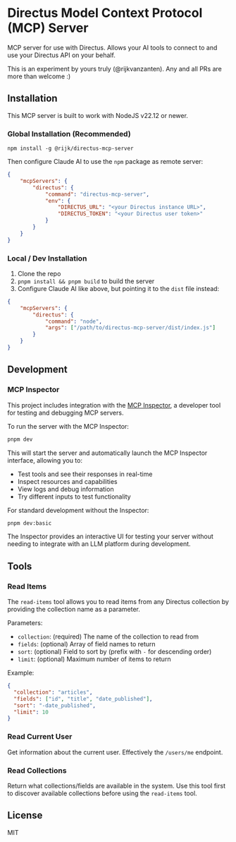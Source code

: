 # Directus Model Context Protocol (MCP) Server

MCP server for use with Directus. Allows your AI tools to connect to and use your Directus API on
your behalf.

This is an experiment by yours truly (@rijkvanzanten). Any and all PRs are more than welcome :)

## Installation

This MCP server is built to work with NodeJS v22.12 or newer.

### Global Installation (Recommended)

`npm install -g @rijk/directus-mcp-server`

Then configure Claude AI to use the `npm` package as remote server:

```json
{
	"mcpServers": {
		"directus": {
			"command": "directus-mcp-server",
			"env": {
				"DIRECTUS_URL": "<your Directus instance URL>",
				"DIRECTUS_TOKEN": "<your Directus user token>"
			}
		}
	}
}
```

### Local / Dev Installation

1. Clone the repo
2. `pnpm install && pnpm build` to build the server
3. Configure Claude AI like above, but pointing it to the `dist` file instead:

```json
{
	"mcpServers": {
		"directus": {
			"command": "node",
			"args": ["/path/to/directus-mcp-server/dist/index.js"]
		}
	}
}
```

## Development

### MCP Inspector

This project includes integration with the [MCP Inspector](https://github.com/modelcontextprotocol/inspector), a developer tool for testing and debugging MCP servers.

To run the server with the MCP Inspector:

```bash
pnpm dev
```

This will start the server and automatically launch the MCP Inspector interface, allowing you to:

- Test tools and see their responses in real-time
- Inspect resources and capabilities
- View logs and debug information
- Try different inputs to test functionality

For standard development without the Inspector:

```bash
pnpm dev:basic
```

The Inspector provides an interactive UI for testing your server without needing to integrate with an LLM platform during development.

## Tools

### Read Items

The `read-items` tool allows you to read items from any Directus collection by providing the collection name as a parameter.

Parameters:
- `collection`: (required) The name of the collection to read from
- `fields`: (optional) Array of field names to return
- `sort`: (optional) Field to sort by (prefix with `-` for descending order)
- `limit`: (optional) Maximum number of items to return

Example:
```json
{
  "collection": "articles",
  "fields": ["id", "title", "date_published"],
  "sort": "-date_published",
  "limit": 10
}
```

### Read Current User

Get information about the current user. Effectively the `/users/me` endpoint.

### Read Collections

Return what collections/fields are available in the system. Use this tool first to discover available collections before using the `read-items` tool.

## License

MIT

